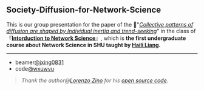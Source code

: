 ## Society-Diffusion-for-Network-Science

This is our group presentation for the paper of the 📃"*[Collective patterns of diffusion are shaped by Individual inertia and trend-seeking](https://doi.org/10.1038/s41467-021-25953-1)*" in the class of 『**[Intorduction to Network Science](http://mooc1.elearning.shu.edu.cn/mycourse/studentcourse?courseId=227845011&clazzid=61709981&enc=4e2cfaac316455ff9b10dac6526179a4)**』, which is **the first undergraduate course about Network Science in SHU taught by [Haili Liang](http://haililiang.academic.site/).**

---

- beamer[@jxing0831](https://github.com/jxing0831)
- code[@wxuwvu](https://github.com/wxuwvu)
  
 > *Thank the author@[Lorenzo Zino](https://github.com/lzino90) for his [open source code](https://github.com/lzino90/diffusion/tree/v1.0).*
        
